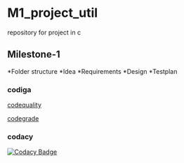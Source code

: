 # M1_project_util
repository for project in c
## Milestone-1
*Folder structure
*Idea
*Requirements
*Design
*Testplan

### codiga
   [codequality](https://api.codiga.io/project/31184/score/svg)
   
   [codegrade](https://api.codiga.io/project/31184/status/svg)
### codacy
[![Codacy Badge](https://app.codacy.com/project/badge/Grade/68148aa6008941b5ac95037d3da46c42)](https://www.codacy.com/gh/sneham10/M1_calender_util/dashboard?utm_source=github.com&amp;utm_medium=referral&amp;utm_content=sneham10/M1_calender_util&amp;utm_campaign=Badge_Grade)

